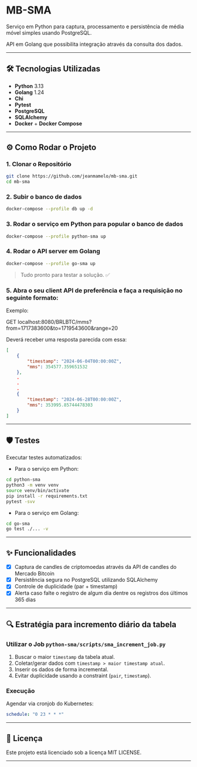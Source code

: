 # MB-SMA

Serviço em Python para captura, processamento e persistência de média móvel simples usando PostgreSQL.

API em Golang que possibilita integração através da consulta dos dados.

---

## 🛠️ Tecnologias Utilizadas

- **Python** 3.13
- **Golang** 1.24
- **Chi**
- **Pytest**
- **PostgreSQL**
- **SQLAlchemy**
- **Docker** + **Docker Compose**

---

## ⚙️ Como Rodar o Projeto

### 1. Clonar o Repositório

```bash
git clone https://github.com/jeanmamelo/mb-sma.git
cd mb-sma
```

### 2. Subir o banco de dados

```bash
docker-compose --profile db up -d
```

### 3. Rodar o serviço em Python para popular o banco de dados

```bash
docker-compose --profile python-sma up
```

### 4. Rodar o API server em Golang

```bash
docker-compose --profile go-sma up
```

> Tudo pronto para testar a solução. ✅

### 5. Abra o seu client API de preferência e faça a requisição no seguinte formato:

Exemplo:

GET localhost:8080/BRLBTC/mms?from=1717383600&to=1719543600&range=20

Deverá receber uma resposta parecida com essa:
```json
[
    {
        "timestamp": "2024-06-04T00:00:00Z",
        "mms": 354577.359651532
    },
    .
    .
    .
    {
        "timestamp": "2024-06-28T00:00:00Z",
        "mms": 353995.85744478303
    }
]
```

---

## 🛡️ Testes

Executar testes automatizados:

- Para o serviço em Python:
```bash
cd python-sma
python3 -m venv venv
source venv/bin/activate
pip install -r requirements.txt
pytest -svv
```

- Para o serviço em Golang:
```bash
cd go-sma
go test ./... -v
```

---

## ✨ Funcionalidades

- [x] Captura de candles de criptomoedas através da API de candles do Mercado Bitcoin
- [x] Persistência segura no PostgreSQL utilizando SQLAlchemy
- [x] Controle de duplicidade (par + timestamp)
- [x] Alerta caso falte o registro de algum dia dentre os registros dos últimos 365 dias

---

## 🔍 Estratégia para incremento diário da tabela

### Utilizar o Job `python-sma/scripts/sma_increment_job.py`

1. Buscar o maior `timestamp` da tabela atual.
2. Coletar/gerar dados com `timestamp > maior timestamp atual`.
3. Inserir os dados de forma incremental.
4. Evitar duplicidade usando a constraint (`pair`, `timestamp`).

### Execução

Agendar via cronjob do Kubernetes:
```yaml
schedule: "0 23 * * *"
```

---

## 📄 Licença

Este projeto está licenciado sob a licença MIT LICENSE.

---
